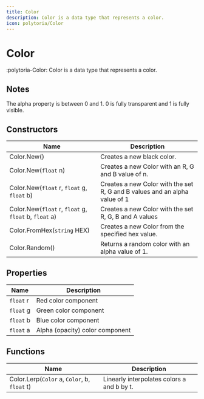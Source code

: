```yaml
---
title: Color
description: Color is a data type that represents a color.
icon: polytoria/Color
---
```


# Color

:polytoria-Color: Color is a data type that represents a color.

## Notes

The alpha property is between 0 and 1. 0 is fully transparent and 1 is fully visible.

## Constructors

| Name                                                  | Description                                                                |
| ----------------------------------------------------- | -------------------------------------------------------------------------- |
| Color.New()                                           | Creates a new black color.                                                 |
| Color.New(`float` n)                                  | Creates a new Color with an R, G and B value of n.                         |
| Color.New(`float` r, `float` g, `float` b)            | Creates a new Color with the set R, G and B values and an alpha value of 1 |
| Color.New(`float` r, `float` g, `float` b, `float` a) | Creates a new Color with the set R, G, B and A values                      |
| Color.FromHex(`string` HEX)                           | Creates a new Color from the specified hex value.                          |
| Color.Random()                                        | Returns a random color with an alpha value of 1.                           |

## Properties

| Name      | Description                     |
| --------- | ------------------------------- |
| `float` r | Red color component             |
| `float` g | Green color component           |
| `float` b | Blue color component            |
| `float` a | Alpha (opacity) color component |

## Functions

| Name                                         | Description                                |
| -------------------------------------------- | ------------------------------------------ |
| Color.Lerp(`Color` a, `Color`, b, `float` t) | Linearly interpolates colors a and b by t. |
